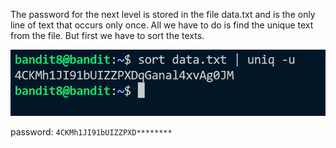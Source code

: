 The password for the next level is stored in the file data.txt and is the only line of text that occurs only once.
All we have to do is find the unique text from the file. 
But first we have to sort the texts.

![alt text](image.png)

password: ```4CKMh1JI91bUIZZPXD********```